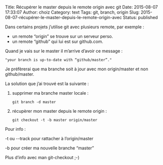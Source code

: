 Title: Récupérer le master depuis le remote origin avec git
Date: 2015-08-07 17:33:07
Author: choiz
Category: text
Tags: git, branch, origin
Slug: 2015-08-07-récupérer-le-master-depuis-le-remote-origin-avec
Status: published

Dans certains projets j’utilise git avec plusieurs remote, par exemple :

-   un remote “origin” se trouve sur un serveur perso.
-   un remote “github” qui lui est sur github.com.

Quand je vais sur le master il m’arrive d’avoir ce message :

    "your branch is up-to-date with “github/master”."

Je préfèrerai que ma branche soit à jour avec mon origin/master et non
github/master.

La solution que j’ai trouvé est la suivante :

1.  supprimer ma branche master locale :

        git branch -d master

2.  récupèrer mon master depuis le remote origin :

        git checkout -t -b master origin/master

Pour info :

-t ou --track pour rattacher à l’origin/master

-b pour créer ma nouvelle branche “master”

Plus d’info avec man git-checkout ;-)
